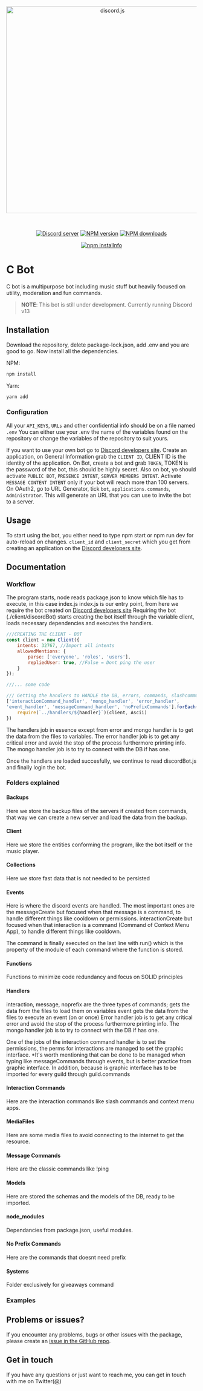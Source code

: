 <div align="center">
  <br />
  <p>
    <a href="https://discord.js.org"><img src="https://discord.js.org/static/logo.svg" width="546" alt="discord.js" /></a>
  </p>
  <br />
  <p>
    <a href="https://discord.gg/bRCvFy9"><img src="https://img.shields.io/discord/222078108977594368?color=7289da&logo=discord&logoColor=white" alt="Discord server" /></a>
    <a href="https://www.npmjs.com/package/discord.js"><img src="https://img.shields.io/npm/v/discord.js.svg?maxAge=3600" alt="NPM version" /></a>
    <a href="https://www.npmjs.com/package/discord.js"><img src="https://img.shields.io/npm/dt/discord.js.svg?maxAge=3600" alt="NPM downloads" /></a>
  </p>
  <p>
    <a href="https://nodei.co/npm/discord.js/"><img src="https://nodei.co/npm/discord.js.png?downloads=true&stars=true" alt="npm installnfo" /></a>
  </p>
</div>

# C Bot
C bot is a multipurpose bot including music stuff but heavily focused on utility, moderation and fun commands.

> **NOTE**: This bot is still under development. Currently running Discord v13

## Installation
Download the repository, delete package-lock.json, add .env and you are good to go.
Now install all the dependencies.

NPM:
```sh
npm install
```

Yarn:
```sh
yarn add
```

### Configuration
All your `API_KEYS`, `URLs` and other confidential info should be on a file named `.env`
You can either use your .env the name of the variables found on the repository or change the variables of the repository to suit yours.

If you want to use your own bot go to [Discord developers site](https://discord.com/developers/applications).
Create an application, on General Information  grab the `CLIENT ID`, CLIENT ID is the identity of the application.
On Bot, create a bot and grab `TOKEN`, TOKEN is the password of the bot, this should be highly secret.
Also on bot, yo should activate `PUBLIC BOT`, `PRESENCE INTENT`, `SERVER MEMBERS INTENT`.
Activate `MESSAGE CONTENT INTENT` only if your bot will reach more than 100 servers.
On OAuth2, go to URL Generator, tick `bot`, `applications.commands`, `Administrator`. This will generate an URL that you can use to invite the bot to a server.

## Usage
To start using the bot, you either need to type npm start or npm run dev for auto-reload on changes.
 `client_id` and `client_secret` which you get from creating an application on the [Discord developers site](https://discord.com/developers/applications). 

## Documentation

### Workflow
The program starts, node reads package.json to know which file has to execute, in this case index.js
index.js is our entry point, from here we require the bot created on [Discord developers site](https://discord.com/developers/applications)
Requiring the bot (./client/discordBot) starts creating the bot itself through the variable client, loads necessary dependencies and executes the handlers.

```js
///CREATING THE CLIENT - BOT
const client = new Client({
    intents: 32767, //Import all intents
    allowedMentions: {
        parse: ['everyone', 'roles', 'users'],
        repliedUser: true, //False = Dont ping the user
    }
});

///... some code

/// Getting the handlers to HANDLE the DB, errors, commands, slashcommands, contextMenu
['interactionCommand_handler', 'mongo_handler', 'error_handler', 
'event_handler', 'messageCommand_handler', 'noPrefixCommands'].forEach(handler => {
    require(`../handlers/${handler}`)(client, Ascii)
})
```

The handlers job in essence except from error and mongo handler is to get the data from the files to variables.
The error handler job is to get any critical error and avoid the stop of the process furthermore printing info.
The mongo handler job is to try to connect with the DB if has one.

Once the handlers are loaded succesfully, we continue to read discordBot.js and finally login the bot.

### Folders explained
#### Backups
Here we store the backup files of the servers if created from commands, that way we can create a new server and load the data from the backup.

#### Client 
Here we store the entities conforming the program, like the bot itself or the music player.

#### Collections
Here we store fast data that is not needed to be persisted

#### Events
Here is where the discord events are handled.
The most important ones are the messageCreate but focused when that message is a command, to handle different things like cooldown or permissions.
interactionCreate but focused when that interaction is a command (Command of Context Menu App), to handle different things like cooldown.

The command is finally executed on the last line with run() which is the property of the module of each command where the function is stored.

#### Functions
Functions to minimize code redundancy and focus on SOLID principles

#### Handlers
interaction, message, noprefix are the three types of commands; gets the data from the files to load them on variables
event gets the data from the files to execute an event (on or once)
Error handler job is to get any critical error and avoid the stop of the process furthermore printing info.
The mongo handler job is to try to connect with the DB if has one.

One of the jobs of the interaction command handler is to set the permissions, the perms for interactions are managed to set the graphic interface.
*It's worth mentioning that can be done to be managed when typing like messageCommands through events, but is better practice from graphic interface.
In addition, because is graphic interface has to be imported for every guild through guild.commands

#### Interaction Commands
Here are the interaction commands like slash commands and context menu apps.

#### MediaFiles
Here are some media files to avoid connecting to the internet to get the resource.

#### Message Commands
Here are the classic commands like !ping

#### Models
Here are stored the schemas and the models of the DB, ready to be imported.

#### node_modules
Dependancies from package.json, useful modules.

#### No Prefix Commands
Here are the commands that doesnt need prefix

#### Systems
Folder exclusively for giveaways command

### Examples

## Problems or issues?
If you encounter any problems, bugs or other issues with the package, please create an [issue in the GitHub repo](url). 

## Get in touch
If you have any questions or just want to reach me, you can get in touch with me on Twitter([@](url))